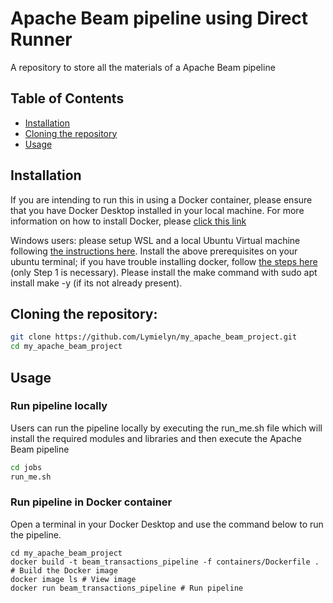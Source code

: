 # Apache Beam pipeline using Direct Runner
A repository to store all the materials of a Apache Beam pipeline

## Table of Contents
- [Installation](#installation)
- [Cloning the repository](#cloning)
- [Usage](#usage)

## Installation

If you are intending to run this in using a Docker container, please ensure that you have Docker Desktop installed in your local machine. For more information on how to install Docker, please [click this link](https://www.docker.com/products/docker-desktop/)

Windows users: please setup WSL and a local Ubuntu Virtual machine following [the instructions here](https://documentation.ubuntu.com/wsl/en/latest/#1-overview). Install the above prerequisites on your ubuntu terminal; if you have trouble installing docker, follow [the steps here](https://www.digitalocean.com/community/tutorials/how-to-install-and-use-docker-on-ubuntu-22-04#step-1-installing-docker) (only Step 1 is necessary). Please install the make command with sudo apt install make -y (if its not already present).

## Cloning the repository:
   ```bash
   git clone https://github.com/Lymielyn/my_apache_beam_project.git
   cd my_apache_beam_project
   ```

## Usage
### Run pipeline locally

Users can run the pipeline locally by executing the run_me.sh file which will install the required modules and libraries and then execute the Apache Beam pipeline
   ```bash
   cd jobs
   run_me.sh
   ```
### Run pipeline in Docker container

Open a terminal in your Docker Desktop and use the command below to run the pipeline.
   ```
   cd my_apache_beam_project
   docker build -t beam_transactions_pipeline -f containers/Dockerfile . # Build the Docker image
   docker image ls # View image
   docker run beam_transactions_pipeline # Run pipeline
   ```
